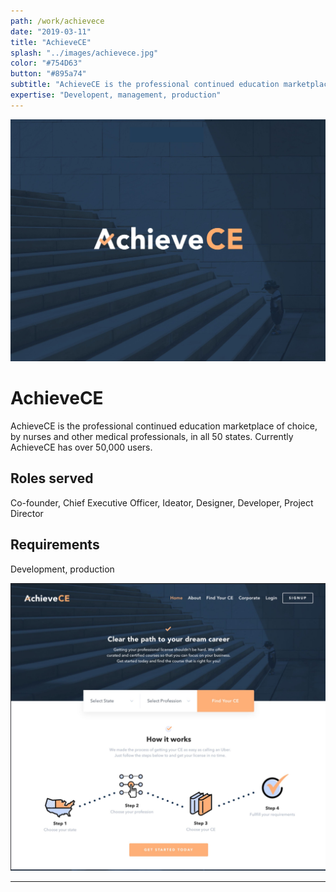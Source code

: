 ```yaml
---
path: /work/achievece
date: "2019-03-11"
title: "AchieveCE"
splash: "../images/achievece.jpg"
color: "#754D63"
button: "#895a74"
subtitle: "AchieveCE is the professional continued education marketplace of choice, by nurses and other medical professionals, in all 50 states. Currently AchieveCE has over 50,000 users."
expertise: "Developent, management, production"
---
```


<img alt="AchieveCE" src="../images/achievece-splash.jpg">

# AchieveCE

AchieveCE is the professional continued education marketplace of choice, by nurses and other medical professionals, in all 50 states. Currently AchieveCE has over 50,000 users.

## Roles served

Co-founder, Chief Executive Officer, Ideator, Designer, Developer, Project Director

## Requirements

Development, production

<img alt="AchieveCE" src="../images/achievece-section.jpg">

---
